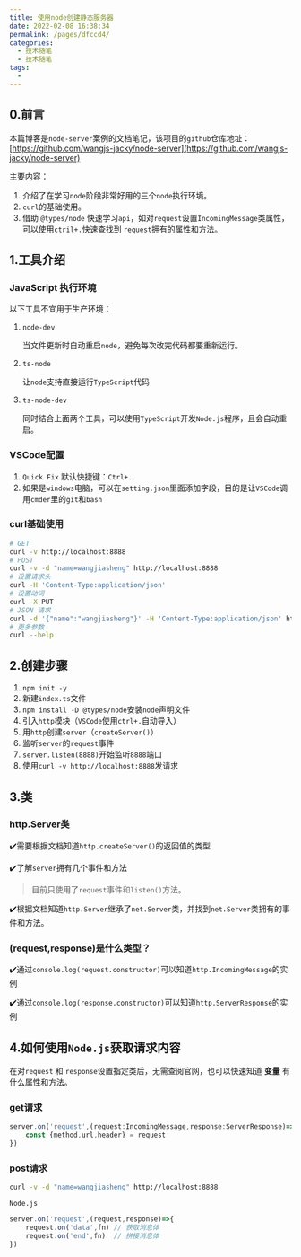 ```yaml
---
title: 使用node创建静态服务器
date: 2022-02-08 16:38:34
permalink: /pages/dfccd4/
categories:
  - 技术随笔
  - 技术随笔
tags:
  - 
---
```


## 0.前言

本篇博客是`node-server`案例的文档笔记，该项目的`github`仓库地址：[https://github.com/wangjs-jacky/node-server](https://github.com/wangjs-jacky/node-server)

主要内容：

1. 介绍了在学习`node`阶段非常好用的三个`node`执行环境。
2. `curl`的基础使用。
3. 借助 `@types/node` 快速学习`api`，如对`request`设置`IncomingMessage`类属性，可以使用`ctril+.`快速查找到 `request`拥有的属性和方法。



## 1.工具介绍

### JavaScript 执行环境

以下工具不宜用于生产环境：

1. `node-dev`

   当文件更新时自动重启`node`，避免每次改完代码都要重新运行。

2. `ts-node`

   让`node`支持直接运行`TypeScript`代码

3. `ts-node-dev`

   同时结合上面两个工具，可以使用`TypeScript`开发`Node.js`程序，且会自动重启。



### VSCode配置

1. `Quick Fix` 默认快捷键：`Ctrl+.`
2. 如果是`windows`电脑，可以在`setting.json`里面添加字段，目的是让`VSCode`调用`cmder`里的`git`和`bash`



### curl基础使用

```bash
# GET
curl -v http://localhost:8888
# POST
curl -v -d "name=wangjiasheng" http://localhost:8888
# 设置请求头
curl -H 'Content-Type:application/json'
# 设置动词
curl -X PUT
# JSON 请求
curl -d '{"name":"wangjiasheng"}' -H 'Content-Type:application/json' http://localhost:8888
# 更多参数
curl --help
```



## 2.创建步骤

1. `npm init -y`
2. 新建`index.ts`文件
3. `npm install -D @types/node`安装`node`声明文件
4. 引入`http`模块（`VSCode`使用`ctrl+.`自动导入）
5. 用`http`创建`server`（`createServer()`）
6. 监听`server`的`request`事件
7. `server.listen(8888)`开始监听`8888`端口
8. 使用`curl -v http://localhost:8888`发请求



## 3.类

### http.Server类

:heavy_check_mark:需要根据文档知道`http.createServer()`的返回值的类型

:heavy_check_mark:了解`server`拥有几个事件和方法

> 目前只使用了`request`事件和`listen()`方法。

:heavy_check_mark:根据文档知道`http.Server`继承了`net.Server`类，并找到`net.Server`类拥有的事件和方法。



### (request,response)是什么类型？

:heavy_check_mark:通过`console.log(request.constructor)`可以知道`http.IncomingMessage`的实例

:heavy_check_mark:通过`console.log(response.constructor)`可以知道`http.ServerResponse`的实例



## 4.如何使用`Node.js`获取请求内容

在对`request` 和 `response`设置指定类后，无需查阅官网，也可以快速知道 **变量** 有什么属性和方法。

### get请求

```typescript
server.on('request',(request:IncomingMessage,response:ServerResponse)=>{
	const {method,url,header} = request
})
```

### post请求

```bash
curl -v -d "name=wangjiasheng" http://localhost:8888
```

`Node.js`

```javascript
server.on('request',(request,response)=>{
	request.on('data',fn) // 获取消息体
	request.on('end',fn)  // 拼接消息体
})
```




